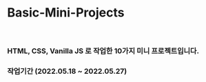 # Basic-Mini-Projects

<br>

### HTML, CSS, Vanilla JS 로 작업한 10가지 미니 프로젝트입니다.

### 작업기간 (2022.05.18 ~ 2022.05.27)
